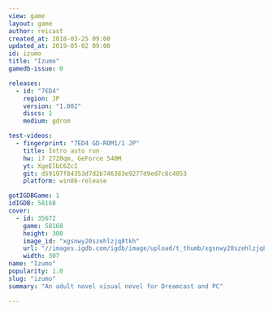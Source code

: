 ```yaml
---
view: game
layout: game
author: reicast
created_at: 2018-03-25 09:00
updated_at: 2019-05-02 09:00
id: izumo
title: "Izumo"
gamedb-issue: 0

releases:
  - id: "7ED4"
    region: JP
    version: "1.002"
    discs: 1
    medium: gdrom

test-videos:
  - fingerprint: "7ED4 GD-ROM1/1 JP"
    title: Intro auto run
    hw: i7 2720qm, GeForce 540M
    yt: XgeElbC6ZcI
    git: d59197f84353d7d2b746383e9277d9ed7c8c4053
    platform: win86-release

gotIGDBGame: 1
idIGDB: 58168
cover:
  - id: 35672
    game: 58168
    height: 300
    image_id: "xgsnwy20szehlzjq8tkh"
    url: "//images.igdb.com/igdb/image/upload/t_thumb/xgsnwy20szehlzjq8tkh.jpg"
    width: 307
name: "Izumo"
popularity: 1.0
slug: "izumo"
summary: "An adult novel visual novel for Dreamcast and PC"

---
```

